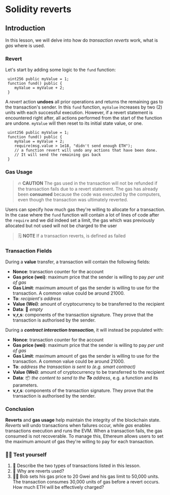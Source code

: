 # Solidity reverts

## Introduction

In this lesson, we will delve into how do _transaction reverts_ work, what is _gas_ where is used.

### Revert

Let's start by adding some logic to the `fund` function:

```solidity
 uint256 public myValue = 1;
 function fund() public {
    myValue = myValue + 2;
 }
```

A _revert_ action **undoes** all prior operations and returns the remaining gas to the transaction's sender. In this `fund` function, `myValue` increases by two (2) units with each successful execution. However, if a revert statement is encountered right after, all actions performed from the start of the function are undone. `myValue` will then reset to its initial state value, or one.

```solidity
 uint256 public myValue = 1;
 function fund() public {
    myValue = myValue + 2;
    require(msg.value > 1e18, "didn't send enough ETH");
    // a function revert will undo any actions that have been done.
    // It will send the remaining gas back
 }
```

### Gas Usage

> 🔥 **CAUTION**
> The gas used in the transaction will not be refunded if the transaction fails due to a revert statement. The gas has already been **consumed** because the code was executed by the computers, even though the transaction was ultimately reverted.

Users can specify how much gas they're willing to allocate for a transaction. In the case where the `fund` function will contain a lot of lines of code after the `require` and we did indeed set a limit, the gas which was previously allocated but not used will not be charged to the user

> 🗒️ **NOTE**
> If a transaction reverts, is defined as failed

### Transaction Fields

During a **value** transfer, a transaction will contain the following fields:

- **Nonce**: transaction counter for the account
- **Gas price (wei)**: maximum price that the sender is willing to pay _per unit of gas_
- **Gas Limit**: maximum amount of gas the sender is willing to use for the transaction. A common value could be around 21000.
- **To**: _recipient's address_
- **Value (Wei)**: amount of cryptocurrency to be transferred to the recipient
- **Data**: 🫙 _empty_
- **v,r,s**: components of the transaction signature. They prove that the transaction is authorised by the sender.

During a _**contract interaction transaction**_, it will instead be populated with:

- **Nonce**: transaction counter for the account
- **Gas price (wei)**: maximum price that the sender is willing to pay _per unit of gas_
- **Gas Limit**: maximum amount of gas the sender is willing to use for the transaction. A common value could be around 21000.
- **To**: _address the transaction is sent to (e.g. smart contract)_
- **Value (Wei)**: amount of cryptocurrency to be transferred to the recipient
- **Data**: 📦 _the content to send to the **To** address_, e.g. a function and its parameters.
- **v,r,s**: components of the transaction signature. They prove that the transaction is authorised by the sender.

### Conclusion

**Reverts** and **gas usage** help maintain the integrity of the blockchain state. _Reverts_ will undo transactions when failures occur, while _gas_ enables transactions execution and runs the EVM. When a transaction fails, the gas consumed is not recoverable. To manage this, Ethereum allows users to set the maximum amount of gas they're willing to pay for each transaction.

### 🧑‍💻 Test yourself

1. 📕 Describe the two types of transactions listed in this lesson.
2. 📕 Why are reverts used?
3. 🧑‍💻 Bob sets his gas price to 20 Gwei and his gas limit to 50,000 units. The transaction consumes 30,000 units of gas before a revert occurs. How much ETH will be effectively charged?

